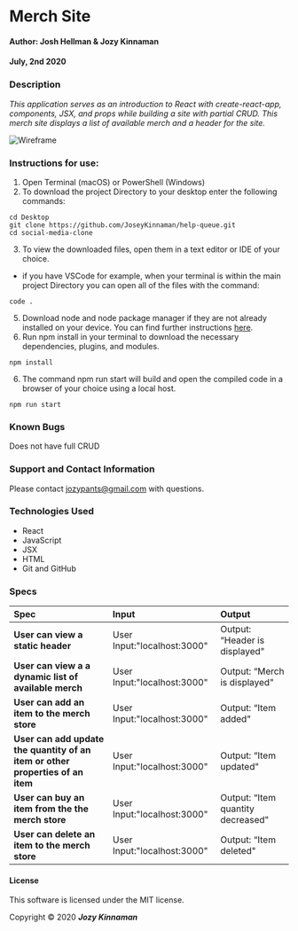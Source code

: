 # **Merch Site**

#### Author: **Josh Hellman & Jozy Kinnaman**
#### July, 2nd 2020

### Description

_This application serves as an introduction to React with create-react-app, components, JSX, and props while building a  site with partial CRUD. This merch site displays a list of available merch and a header for the site._

![Wireframe](src/img/Merchstore.jpg)

### Instructions for use:

1. Open Terminal (macOS) or PowerShell (Windows)
2. To download the project Directory to your desktop enter the following commands:
```
cd Desktop
git clone https://github.com/JoseyKinnaman/help-queue.git
cd social-media-clone
```
3. To view the downloaded files, open them in a text editor or IDE of your choice.
* if you have VSCode for example, when your terminal is within the main project Directory you can open all of the files with the command:
```
code .
```
5. Download node and node package manager if they are not already installed on your device. You can find further instructions [here](https://www.learnhowtoprogram.com/intermediate-javascript/getting-started-with-javascript-8d3b52cf-3755-481d-80c5-46f1d3a8ffeb/installing-node-js-14f2721a-61e0-44b3-af1f-73f17348c8f4).
5. Run npm install in your terminal to download the necessary dependencies, plugins, and modules.
```
npm install
```
6. The command npm run start will build and open the compiled code in a browser of your choice using a local host.
```
npm run start
```

### Known Bugs

Does not have full CRUD 

### Support and Contact Information

Please contact jozypants@gmail.com with questions. 

### Technologies Used

* React
* JavaScript
* JSX
* HTML
* Git and GitHub

### Specs
| Spec | Input | Output |
| :------------- | :------------- | :------------- |
| **User can view a static header** | User Input:"localhost:3000" | Output: “Header is displayed" |
| **User can view a a dynamic list of available merch** | User Input:"localhost:3000" | Output: “Merch is displayed" |
| **User can add an item to the merch store** | User Input:"localhost:3000" | Output: “Item added" |
| **User can add update the quantity of an item or other properties of an item** | User Input:"localhost:3000" | Output: “Item updated"|
| **User can buy an item from the the merch store** | User Input:"localhost:3000" | Output: “Item quantity decreased" |
| **User can delete an item to the merch store** | User Input:"localhost:3000" | Output: “Item deleted" |

#### License

This software is licensed under the MIT license.

Copyright © 2020 **_Jozy Kinnaman_**
